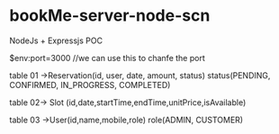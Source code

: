 # bookMe-server-node-scn
NodeJs + Expressjs POC

$env:port=3000 //we can use this to chanfe the port


table 01 ->Reservation(id, user, date, amount, status)
status(PENDING, CONFIRMED, IN_PROGRESS, COMPLETED)

table 02-> Slot (id,date,startTime,endTime,unitPrice,isAvailable)

table 03 ->User(id,name,mobile,role)
role(ADMIN, CUSTOMER)